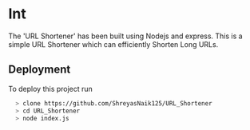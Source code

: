 
# Int

The 'URL Shortener' has been built using Nodejs and express.
This is a simple URL Shortener which can efficiently Shorten Long URLs.




## Deployment

To deploy this project run

```bash
  > clone https://github.com/ShreyasNaik125/URL_Shortener
  > cd URL_Shortener
  > node index.js
```

